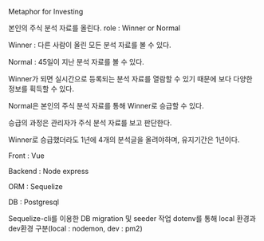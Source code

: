 Metaphor for Investing

본인의 주식 분석 자료를 올린다. role : Winner or Normal

Winner : 다른 사람이 올린 모든 분석 자료를 볼 수 있다.

Normal : 45일이 지난 분석 자료를 볼 수 있다.

Winner가 되면 실시간으로 등록되는 분석 자료를 열람할 수 있기 때문에 보다 다양한 정보를 획득할 수 있다.

Normal은 본인의 주식 분석 자료를 통해 Winner로 승급할 수 있다.

승급의 과정은 관리자가 주식 분석 자료를 보고 판단한다.

Winner로 승급했더라도 1년에 4개의 분석글을 올려야하며, 유지기간은 1년이다.

Front : Vue

Backend : Node express

ORM : Sequelize

DB : Postgresql

Sequelize-cli를 이용한 DB migration 및 seeder 작업 
dotenv를 통해 local 환경과 dev환경 구분(local : nodemon, dev : pm2)
